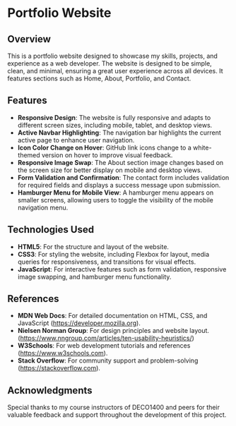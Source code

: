 # Portfolio Website

## Overview

This is a portfolio website designed to showcase my skills, projects, and experience as a web developer. The website is designed to be simple, clean, and minimal, ensuring a great user experience across all devices. It features sections such as Home, About, Portfolio, and Contact.

## Features

- **Responsive Design**: The website is fully responsive and adapts to different screen sizes, including mobile, tablet, and desktop views.
- **Active Navbar Highlighting**: The navigation bar highlights the current active page to enhance user navigation.
- **Icon Color Change on Hover**: GitHub link icons change to a white-themed version on hover to improve visual feedback.
- **Responsive Image Swap**: The About section image changes based on the screen size for better display on mobile and desktop views.
- **Form Validation and Confirmation**: The contact form includes validation for required fields and displays a success message upon submission.
- **Hamburger Menu for Mobile View**: A hamburger menu appears on smaller screens, allowing users to toggle the visibility of the mobile navigation menu.

## Technologies Used

- **HTML5**: For the structure and layout of the website.
- **CSS3**: For styling the website, including Flexbox for layout, media queries for responsiveness, and transitions for visual effects.
- **JavaScript**: For interactive features such as form validation, responsive image swapping, and hamburger menu functionality.

## References

- **MDN Web Docs**: For detailed documentation on HTML, CSS, and JavaScript (https://developer.mozilla.org).
- **Nielsen Norman Group**: For design principles and website layout. (https://www.nngroup.com/articles/ten-usability-heuristics/)
- **W3Schools**: For web development tutorials and references (https://www.w3schools.com).
- **Stack Overflow**: For community support and problem-solving (https://stackoverflow.com).

## Acknowledgments

Special thanks to my course instructors of DECO1400 and peers for their valuable feedback and support throughout the development of this project.

